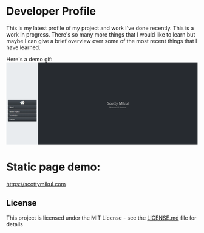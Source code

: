 # Developer Profile

This is my latest profile of my project and work I've done recently. This is a work in progress. There's so many more things that I would like to learn but maybe I can give a brief overview over some of the most recent things that I have learned.

Here's a demo gif:
![Employee Team Generator](dev-portfolio.png)

# Static page demo: 
https://scottymikul.com

 ## License
This project is licensed under the MIT License - see the [LICENSE.md](LICENSE.md) file for details